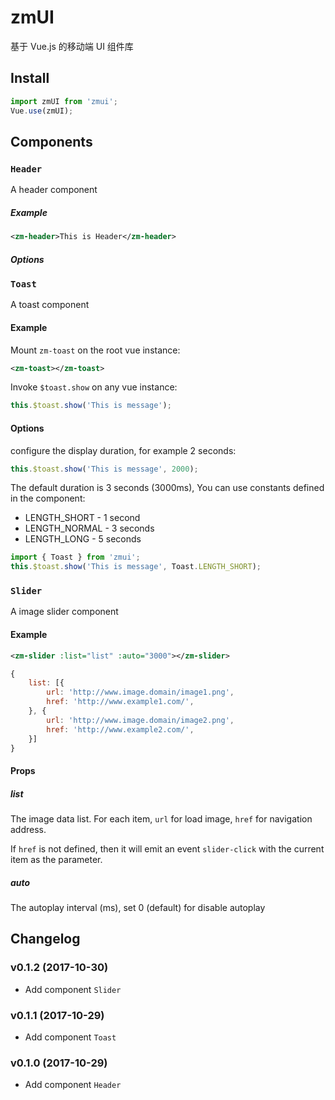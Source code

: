 # zmUI
基于 Vue.js 的移动端 UI 组件库

## Install
```javascript
import zmUI from 'zmui';
Vue.use(zmUI);
```

## Components

### `Header`
A header component 
##### Example
```xml
<zm-header>This is Header</zm-header>
```
##### Options

### `Toast`
A toast component
#### Example
Mount `zm-toast` on the root vue instance:
```xml
<zm-toast></zm-toast>
```
Invoke `$toast.show` on any vue instance:
```javascript
this.$toast.show('This is message');
````

#### Options
configure the display duration, for example 2 seconds:
```javascript
this.$toast.show('This is message', 2000);
````
The default duration is 3 seconds (3000ms), You can use constants defined in the component:
- LENGTH_SHORT - 1 second
- LENGTH_NORMAL - 3 seconds
- LENGTH_LONG - 5 seconds
```javascript
import { Toast } from 'zmui';
this.$toast.show('This is message', Toast.LENGTH_SHORT);
````

### `Slider`
A image slider component
#### Example
```xml
<zm-slider :list="list" :auto="3000"></zm-slider>
```
```javascript 
{
    list: [{
        url: 'http://www.image.domain/image1.png',
        href: 'http://www.example1.com/',
    }, {
        url: 'http://www.image.domain/image2.png',
        href: 'http://www.example2.com/',
    }]
}
```

#### Props
##### list 
The image data list. For each item, `url` for load image, `href` for navigation address. 

If `href` is not defined, then it will emit an event `slider-click` with the current item as the parameter.
##### auto
The autoplay interval (ms), set 0 (default) for disable autoplay


## Changelog
### v0.1.2 (2017-10-30)
- Add component `Slider`
### v0.1.1 (2017-10-29)
- Add component `Toast`
### v0.1.0 (2017-10-29)
- Add component `Header`
